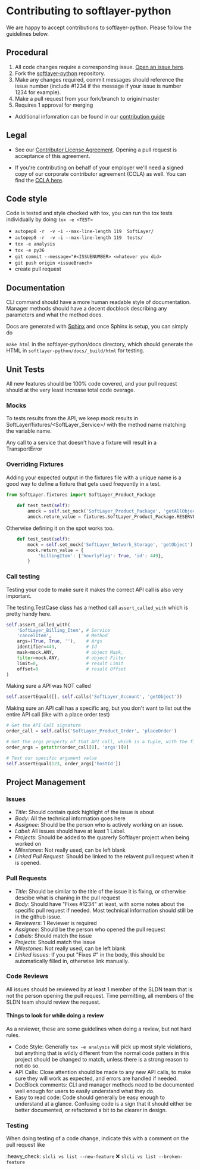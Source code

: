 # Contributing to softlayer-python

We are happy to accept contributions to softlayer-python.  Please follow the
guidelines below.  

## Procedural

1. All code changes require a corresponding issue. [Open an issue here](https://github.com/softlayer/softlayer-python/issues). 
2. Fork the [softlayer-python](https://github.com/softlayer/softlayer-python) repository.
3. Make any changes required, commit messages should reference the issue number (include #1234 if the message if your issue is number 1234 for example).
4. Make a pull request from your fork/branch to origin/master
5. Requires 1 approval for merging

* Additional infomration can be found in our [contribution guide](http://softlayer-python.readthedocs.org/en/latest/dev/index.html)

## Legal

* See our [Contributor License Agreement](./docs/dev/cla-individual.md). Opening a pull request is acceptance of this agreement.

* If you're contributing on behalf of your employer we'll need a signed copy of our corporate contributor agreement (CCLA) as well.  You can find the [CCLA here](./docs/dev/cla-corporate.md).


## Code style

Code is tested and style checked with tox, you can run the tox tests individually by doing `tox -e <TEST>`

* `autopep8 -r  -v -i --max-line-length 119  SoftLayer/`
* `autopep8 -r  -v -i --max-line-length 119  tests/`
* `tox -e analysis`
* `tox -e py36`
* `git commit --message="#<ISSUENUMBER> <whatever you did>`
* `git push origin <issueBranch>`
* create pull request


## Documentation

CLI command should have a more human readable style of documentation.
Manager methods should have a decent docblock describing any parameters and what the method does.

Docs are generated with [Sphinx](https://docs.readthedocs.io/en/latest/intro/getting-started-with-sphinx.html) and once Sphinx is setup, you can simply do

`make html` in the softlayer-python/docs directory, which should generate the HTML in `softlayer-python/docs/_build/html` for testing.


## Unit Tests

All new features should be 100% code covered, and your pull request should at the very least increase total code overage. 

### Mocks
To tests results from the API, we keep mock results in SoftLayer/fixtures/<SoftLayer_Service>/ with the method name matching the variable name.

Any call to a service that doesn't have a fixture will result in a TransportError

### Overriding Fixtures

Adding your expected output in the fixtures file with a unique name is a good way to define a fixture that gets used frequently in a test.

```python
from SoftLayer.fixtures import SoftLayer_Product_Package
    
    def test_test(self):
        amock = self.set_mock('SoftLayer_Product_Package', 'getAllObjects')
        amock.return_value = fixtures.SoftLayer_Product_Package.RESERVED_CAPACITY
```

Otherwise defining it on the spot works too.
```python
    def test_test(self):
        mock = self.set_mock('SoftLayer_Network_Storage', 'getObject')
        mock.return_value = {
            'billingItem': {'hourlyFlag': True, 'id': 449},
        }
```


### Call testing
Testing your code to make sure it makes the correct API call is also very important.

The testing.TestCase class has a method call `assert_called_with` which is pretty handy here.

```python
self.assert_called_with(
    'SoftLayer_Billing_Item', # Service
    'cancelItem',             # Method
    args=(True, True, ''),    # Args
    identifier=449,           # Id
    mask=mock.ANY,            # object Mask,
    filter=mock.ANY,          # object Filter
    limit=0,                  # result Limit
    offset=0                  # result Offset 
)
```

Making sure a API was NOT called

```python
self.assertEqual([], self.calls('SoftLayer_Account', 'getObject'))
```

Making sure an API call has a specific arg, but you don't want to list out the entire API call (like with a place order test)

```python
# Get the API Call signature
order_call = self.calls('SoftLayer_Product_Order', 'placeOrder')

# Get the args property of that API call, which is a tuple, with the first entry being our data.
order_args = getattr(order_call[0], 'args')[0]

# Test our specific argument value
self.assertEqual(123, order_args['hostId'])
```


## Project Management

### Issues

* _Title_: Should contain quick highlight of the issue is about
* _Body_: All the technical information goes here
* _Assignee_: Should be the person who is actively working on an issue.
* _Label_: All issues should have at least 1 Label.
* _Projects_: Should be added to the quarerly Softlayer project when being worked on
* _Milestones_: Not really used, can be left blank
* _Linked Pull Request_: Should be linked to the relavent pull request when it is opened.

### Pull Requests

* _Title_: Should be similar to the title of the issue it is fixing, or otherwise descibe what is chaning in the pull request
* _Body_: Should have "Fixes #1234" at least, with some notes about the specific pull request if needed. Most technical information should still be in the github issue.
* _Reviewers_: 1 Reviewer is required
* _Assignee_: Should be the person who opened the pull request
* _Labels_: Should match the issue
* _Projects_: Should match the issue
* _Milestones_: Not really used, can be left blank
* _Linked issues_: If you put "Fixes #<Issue number>" in the body, this should be automatically filled in, otherwise link manually.

### Code Reviews
All issues should be reviewed by at least 1 member of the SLDN team that is not the person opening the pull request. Time permitting, all members of the SLDN team should review the request.

#### Things to look for while doing a review

As a reviewer, these are some guidelines when doing a review, but not hard rules. 

* Code Style: Generally `tox -e analysis` will pick up most style violations, but anything that is wildly different from the normal code patters in this project should be changed to match, unless there is a strong reason to not do so.
* API Calls: Close attention should be made to any new API calls, to make sure they will work as expected, and errors are handled if needed.
* DocBlock comments: CLI and manager methods need to be documented well enough for users to easily understand what they do.
* Easy to read code: Code should generally be easy enough to understand at a glance. Confusing code is a sign that it should either be better documented, or refactored a bit to be clearer in design.


### Testing

When doing testing of a code change, indicate this with a comment on the pull request like 

:heavy_check: `slcli vs list --new-feature` 
:x: `slcli vs list --broken-feature`

